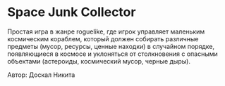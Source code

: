 # Space Junk Collector

Простая игра в жанре roguelike, где игрок управляет маленьким космическим кораблем, который должен собирать различные предметы (мусор, ресурсы, ценные находки) в случайном порядке, появляющиеся в космосе и уклоняться от столкновения с опасными объектами (астероиды, космический мусор, черные дыры).

Автор: Доскал Никита

